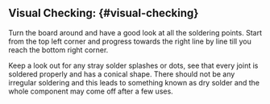 ## Visual Checking: {#visual-checking}

Turn the board around and have a good look at all the soldering points. Start from the top left corner and progress towards the right line by line till you reach the bottom right corner.

Keep a look out for any stray solder splashes or dots, see that every joint is soldered properly and has a conical shape. There should not be any irregular soldering and this leads to something known as dry solder and the whole component may come off after a few uses.